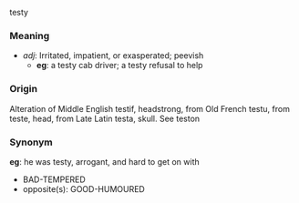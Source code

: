 testy
### Meaning
+ _adj_: Irritated, impatient, or exasperated; peevish
    + __eg__: a testy cab driver; a testy refusal to help

### Origin

Alteration of Middle English testif, headstrong, from Old French testu, from teste, head, from Late Latin testa, skull. See teston

### Synonym

__eg__: he was testy, arrogant, and hard to get on with

+ BAD-TEMPERED
+ opposite(s): GOOD-HUMOURED


